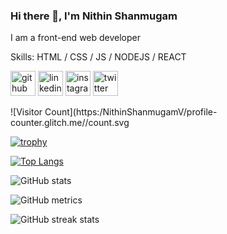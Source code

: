 ### Hi there 👋, I'm Nithin Shanmugam
I am a front-end web developer

Skills:  HTML / CSS / JS / NODEJS / REACT



[<img src='https://cdn.jsdelivr.net/npm/simple-icons@3.0.1/icons/github.svg' alt='github' height='40'>](https://github.com/NithinShanmugamV)  [<img src='https://cdn.jsdelivr.net/npm/simple-icons@3.0.1/icons/linkedin.svg' alt='linkedin' height='40'>](https://www.linkedin.com/in/nithin-shanmugam-v-3b671b189//)  [<img src='https://cdn.jsdelivr.net/npm/simple-icons@3.0.1/icons/instagram.svg' alt='instagram' height='40'>](https://www.instagram.com/nithin_shanmugam_v/)  [<img src='https://cdn.jsdelivr.net/npm/simple-icons@3.0.1/icons/twitter.svg' alt='twitter' height='40'>](https://twitter.com/NithinShanmuga4)  

![Visitor Count](https:/NithinShanmugamV/profile-counter.glitch.me//count.svg

[![trophy](https://github-profile-trophy.vercel.app/?username=NithinShanmugamV)](https://github.com/ryo-ma/github-profile-trophy)

[![Top Langs](https://github-readme-stats.vercel.app/api/top-langs/?username=NithinShanmugamV&layout=compact)](https://github.com/anuraghazra/github-readme-stats)

![GitHub stats](https://github-readme-stats.vercel.app/api?username=NithinShanmugamV&show_icons=true&count_private=true&theme=algolia)  

![GitHub metrics](https://metrics.lecoq.io/NithinShanmugamV)  

![GitHub streak stats](https://github-readme-streak-stats.herokuapp.com/?user=NithinShanmugamV)  

